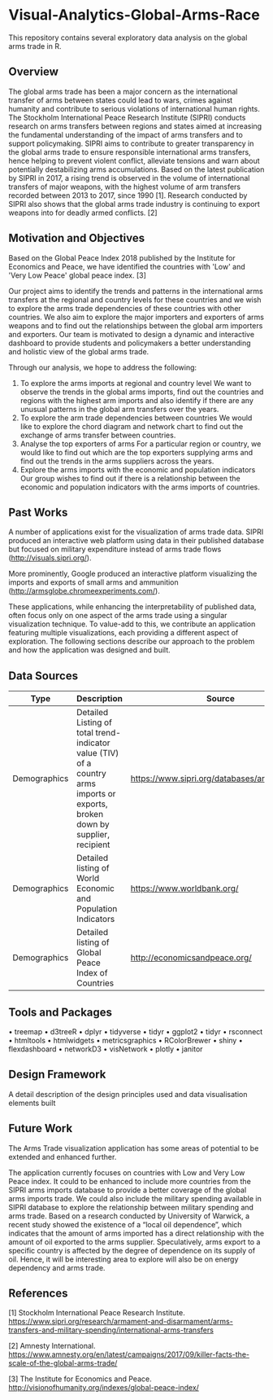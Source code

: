 # Visual-Analytics-Global-Arms-Race
This repository contains several exploratory data analysis on the global arms trade in R.

## Overview
The global arms trade has been a major concern as the international transfer of arms between states could lead to wars, crimes against humanity and contribute to serious violations of international human rights. The Stockholm International Peace Research Institute (SIPRI) conducts research on arms transfers between regions and states aimed at increasing the fundamental understanding of the impact of arms transfers and to support policymaking. SIPRI aims to contribute to greater transparency in the global arms trade to ensure responsible international arms transfers, hence helping to prevent violent conflict, alleviate tensions and warn about potentially destabilizing arms accumulations. Based on the latest publication by SIPRI in 2017, a rising trend is observed in the volume of international transfers of major weapons, with the highest volume of arm transfers recorded between 2013 to 2017, since 1990 [1]. Research conducted by SIPRI also shows that the global arms trade industry is continuing to export weapons into for deadly armed conflicts. [2]

## Motivation and Objectives
Based on the Global Peace Index 2018 published by the Institute for Economics and Peace, we have identified the countries with 'Low' and 'Very Low Peace' global peace index. [3]

Our project aims to identify the trends and patterns in the international arms transfers at the regional and country levels for these countries and we wish to explore the arms trade dependencies of these countries with other countries. We also aim to explore the major importers and exporters of arms weapons and to find out the relationships between the global arm importers and exporters. Our team is motivated to design a dynamic and interactive dashboard to provide students and policymakers a better understanding and holistic view of the global arms trade.

Through our analysis, we hope to address the following: 
1) To explore the arms imports at regional and country level 
We want to observe the trends in the global arms imports, find out the countries and regions with the highest arm imports and also identify if there are any unusual patterns in the global arm transfers over the years. 
2) To explore the arm trade dependencies between countries 
We would like to explore the chord diagram and network chart to find out the exchange of arms transfer between countries. 
3) Analyse the top exporters of arms 
For a particular region or country, we would like to find out which are the top exporters supplying arms and find out the trends in the arms suppliers across the years. 
4) Explore the arms imports with the economic and population indicators 
Our group wishes to find out if there is a relationship between the economic and population indicators with the arms imports of countries.

## Past Works
A number of applications exist for the visualization of arms trade data. SIPRI produced an interactive web platform using data in their published database but focused on military expenditure instead of arms trade flows (http://visuals.sipri.org/).

More prominently, Google produced an interactive platform visualizing the imports and exports of small arms and ammunition (http://armsglobe.chromeexperiments.com/).

These applications, while enhancing the interpretability of published data, often focus only on one aspect of the arms trade using a singular visualization technique. To value-add to this, we contribute an application featuring multiple visualizations, each providing a different aspect of exploration. The following sections describe our approach to the problem and how the application was designed and built.

## Data Sources
| Type | Description | Source |
| --- | --- | --- |
| Demographics | Detailed Listing of total trend-indicator value (TIV) of a country arms imports or exports, broken down by supplier, recipient | https://www.sipri.org/databases/armstransfers |
| Demographics | Detailed listing of World Economic and Population Indicators	| https://www.worldbank.org/ |
| Demographics | Detailed listing of Global Peace Index of Countries | http://economicsandpeace.org/ |

## Tools and Packages
• treemap
• d3treeR
• dplyr
• tidyverse
• tidyr
• ggplot2
• tidyr
• rsconnect
• htmltools
• htmlwidgets
• metricsgraphics
• RColorBrewer
• shiny
• flexdashboard
• networkD3
• visNetwork
• plotly
• janitor

## Design Framework
A detail description of the design principles used and data visualisation elements built

## Future Work
The Arms Trade visualization application has some areas of potential to be extended and enhanced further.

The application currently focuses on countries with Low and Very Low Peace index. It could to be enhanced to include more countries from the SIPRI arms imports database to provide a better coverage of the global arms imports trade. We could also include the military spending available in SIPRI database to explore the relationship between military spending and arms trade. Based on a research conducted by University of Warwick, a recent study showed the existence of a “local oil dependence”, which indicates that the amount of arms imported has a direct relationship with the amount of oil exported to the arms supplier. Speculatively, arms export to a specific country is affected by the degree of dependence on its supply of oil. Hence, it will be interesting area to explore will also be on energy dependency and arms trade.

## References
[1] Stockholm International Peace Research Institute. https://www.sipri.org/research/armament-and-disarmament/arms-transfers-and-military-spending/international-arms-transfers

[2] Amnesty International. https://www.amnesty.org/en/latest/campaigns/2017/09/killer-facts-the-scale-of-the-global-arms-trade/

[3] The Institute for Economics and Peace. http://visionofhumanity.org/indexes/global-peace-index/

